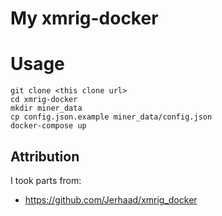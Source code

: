 # My xmrig-docker

# Usage

```
git clone <this clone url>
cd xmrig-docker
mkdir miner_data
cp config.json.example miner_data/config.json
docker-compose up
```

## Attribution

I took parts from:

- https://github.com/Jerhaad/xmrig_docker
